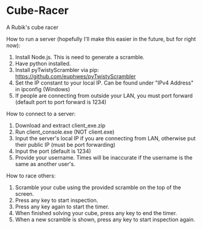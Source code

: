 # Cube-Racer
A Rubik's cube racer

How to run a server (hopefully I'll make this easier in the future, but for right now):
1. Install Node.js. This is need to generate a scramble.
2. Have python installed.
3. Install pyTwistyScrambler via pip: https://github.com/euphwes/pyTwistyScrambler
4. Set the IP constant to your local IP. Can be found under "IPv4 Address" in ipconfig (Windows)
5. If people are connecting from outside your LAN, you must port forward (default port to port forward is 1234)

How to connect to a server:
1. Download and extract client_exe.zip
2. Run client_console.exe (NOT client.exe)
3. Input the server's local IP if you are connecting from LAN, otherwise put their public IP (must be port forwarding)
4. Input the port (default is 1234)
5. Provide your username. Times will be inaccurate if the username is the same as another user's.

How to race others:
1. Scramble your cube using the provided scramble on the top of the screen.
2. Press any key to start inspection.
3. Press any key again to start the timer.
4. When finished solving your cube, press any key to end the timer.
5. When a new scramble is shown, press any key to start inspection again.
